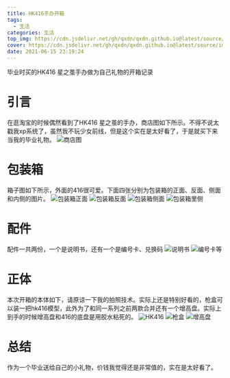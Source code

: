 ```yaml
---
title: HK416手办开箱
tags:
  - 生活
categories: 生活
top_img: https://cdn.jsdelivr.net/gh/qxdn/qxdn.github.io@latest/source/images/HK416-GK/shop.jpg
cover: https://cdn.jsdelivr.net/gh/qxdn/qxdn.github.io@latest/source/images/HK416-GK/shop.jpg
date: 2021-06-15 23:19:24
---
```



毕业时买的HK416 星之茧手办做为自己礼物的开箱记录
<!--more-->

# 引言
在逛淘宝的时候偶然看到了HK416 星之茧的手办，商店图如下所示。不得不说太戳我xp系统了，虽然我不玩少女前线，但是这个实在是太好看了，于是就买下来当我的毕业礼物。
![商店图](/images/HK416-GK/shop.jpg)

# 包装箱
箱子图如下所示，外面的416很可爱。下面四张分别为包装箱的正面、反面、侧面和内侧的图片。
![包装箱正面](/images/HK416-GK/box.jpg)
![包装箱反面](/images/HK416-GK/box2.jpg)
![包装箱侧面](/images/HK416-GK/box3.jpg)
![包装箱里侧](/images/HK416-GK/box4.jpg)

# 配件
配件一共两份，一个是说明书，还有一个是编号卡、兑换码
![说明书](/images/HK416-GK/part1.jpg)
![编号卡等](/images/HK416-GK/part2.jpg)


# 正体
本次开箱的本体如下，请原谅一下我的拍照技术。实际上还是特别好看的，枪盒可以装一把hk416模型，此外为了和同一系列之前两款合并还有一个增高盘。实际上到手的时候增高盘和416的底盘是用胶水粘死的。
![HK416](/images/HK416-GK/HK416.jpg)
![枪盒](/images/HK416-GK/gun_box.jpg)
![增高盘](/images/HK416-GK/bottom.jpg)

# 总结
作为一个毕业送给自己的小礼物，价钱我觉得还是非常值的，实在是太好看了。